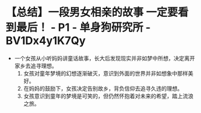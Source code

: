 # 【总结】一段男女相亲的故事 一定要看到最后！ - P1 - 单身狗研究所 - BV1Dx4y1K7Qy

-   一个女孩从小听妈妈讲童话故事，长大后发现现实并非如梦中所想，决定离开家乡去追寻理想。
    1.  女孩对童年梦境的幻想逐渐破灭，意识到外面的世界并非如想象中那样美好。
    2.  在妈妈的鼓励下，女孩决定告别故乡，背负信仰去追寻久违的理想。
    3.  女孩意识到童年的梦境是可笑的，但仍然怀抱着对未来的希望，踏上流浪之旅。